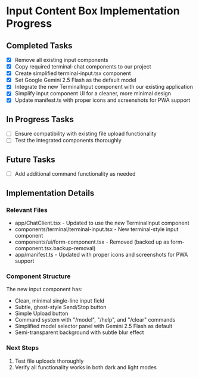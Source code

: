 # Input Content Box Implementation Progress

## Completed Tasks
- [x] Remove all existing input components 
- [x] Copy required terminal-chat components to our project
- [x] Create simplified terminal-input.tsx component
- [x] Set Google Gemini 2.5 Flash as the default model
- [x] Integrate the new TerminalInput component with our existing application
- [x] Simplify input component UI for a cleaner, more minimal design
- [x] Update manifest.ts with proper icons and screenshots for PWA support

## In Progress Tasks
- [ ] Ensure compatibility with existing file upload functionality
- [ ] Test the integrated components thoroughly

## Future Tasks
- [ ] Add additional command functionality as needed

## Implementation Details

### Relevant Files
- app/ChatClient.tsx - Updated to use the new TerminalInput component
- components/terminal/terminal-input.tsx - New terminal-style input component
- components/ui/form-component.tsx - Removed (backed up as form-component.tsx.backup-removal)
- app/manifest.ts - Updated with proper icons and screenshots for PWA support

### Component Structure
The new input component has:
- Clean, minimal single-line input field
- Subtle, ghost-style Send/Stop button
- Simple Upload button
- Command system with "/model", "/help", and "/clear" commands
- Simplified model selector panel with Gemini 2.5 Flash as default
- Semi-transparent background with subtle blur effect

### Next Steps
1. Test file uploads thoroughly
2. Verify all functionality works in both dark and light modes 